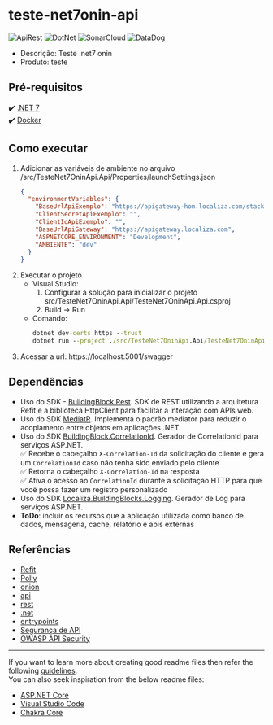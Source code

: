 # teste-net7onin-api

![ApiRest](docs/imagens/ApiRest.png)
![DotNet](docs/imagens/DotNet.png)
![SonarCloud](docs/imagens/SonarCloud.png)
![DataDog](docs/imagens/DataDog.png)

- Descrição: Teste .net7 onin
- Produto: teste

## Pré-requisitos

:heavy_check_mark: [.NET 7](https://dotnet.microsoft.com/en-us/download/dotnet/7.0)  
:heavy_check_mark: [Docker](https://aws-dev.localiza.dev/portal/devops/container/containers-windows01.html?q=docker)

## Como executar

1. Adicionar as variáveis de ambiente no arquivo /src/TesteNet7OninApi.Api/Properties/launchSettings.json
    ```json
    {
      "environmentVariables": {
        "BaseUrlApiExemplo": "https://apigateway-hom.localiza.com/stackspot-sample-rest-api-v1",
        "ClientSecretApiExemplo": "",
        "ClientIdApiExemplo": "",
        "BaseUrlApiGateway": "https://apigateway.localiza.com",
        "ASPNETCORE_ENVIRONMENT": "Development",
        "AMBIENTE": "dev"
      }
    }
    ```
1. Executar o projeto
    - Visual Studio: 
        1. Configurar a solução para inicializar o projeto src/TesteNet7OninApi.Api/TesteNet7OninApi.Api.csproj
        1. Build -> Run
    - Comando: 
        ```cmd
        dotnet dev-certs https --trust
        dotnet run --project ./src/TesteNet7OninApi.Api/TesteNet7OninApi.Api.csproj
        ```
1. Acessar a url: https://localhost:5001/swagger

## Dependências

- Uso do SDK - [BuildingBlock.Rest](https://localiza.visualstudio.com/Arquitetura%20-%20Bibliotecas%20Open%20Source%20Localiza/_git/buildingblockrest-lib?path=/docs/index.md&_a=preview). SDK de REST utilizando a arquitetura Refit e a biblioteca HttpClient para facilitar a interação com APIs web.
- Uso do SDK [MediatR](https://www.nuget.org/packages/MediatR/). Implementa o padrão mediator para reduzir o acoplamento entre objetos em aplicações .NET.
- Uso do SDK [BuildingBlock.CorrelationId](https://localiza.visualstudio.com/Arquitetura%20-%20Bibliotecas%20Open%20Source%20Localiza/_git/buildingblockcorrelationid-lib). Gerador de CorrelationId para serviços ASP.NET.  
:white_check_mark: Recebe o cabeçalho `X-Correlation-Id` da solicitação do cliente e gera um `CorrelationId` caso não tenha sido enviado pelo cliente  
:white_check_mark: Retorna o cabeçalho `X-Correlation-Id` na resposta  
:white_check_mark: Ativa o acesso ao `CorrelationId` durante a solicitação HTTP para que você possa fazer um registro personalizado  
- Uso do SDK [Localiza.BuildingBlocks.Logging](https://localiza.visualstudio.com/Arquitetura%20-%20Bibliotecas%20Open%20Source%20Localiza/_git/buildingblocks-logging-netstandard). Gerador de Log para serviços ASP.NET.  
- **ToDo**: incluir os recursos que a aplicação utilizada como banco de dados, mensageria, cache, relatório e apis externas

## Referências

- [Refit](/arte/chapters/integracao/habilitadores/tecnicas/api-rest) 
- [Polly](/arte/chapters/engenharia/docs/habilitadores/tecnicas/polly)  
- [onion](/docs/base-cientifica/definicoes-arquiteturais/arquitetura-software/onion.md)
- [api](https://backstage.localiza.com/arte/chapters/integracao/habilitadores/tecnicas/api-rest)
- [rest](https://backstage.localiza.com/arte/Engenharia/habilitadores/tecnicas/rest)
- [.net](https://backstage.localiza.com/arte/chapters/engenharia/docs/habilitadores/frameworks/netcore6)
- [entrypoints](https://backstage.localiza.com/arte/Engenharia/base-cientifica/definicoes-arquiteturais/plataforma/entrypoint/)
- [Segurança de API](https://backstage.localiza.com/arte/chapters/cybersec/docs/base-cientifica/seguranca-rede-comunicacao/protecao-aplicativos/api/)
- [OWASP API Security](https://backstage.localiza.com/arte/architectures/tribo-cyber-seguranca/docs/appsec/owasp_rest_security/)

---

If you want to learn more about creating good readme files then refer the following [guidelines](https://docs.microsoft.com/en-us/azure/devops/repos/git/create-a-readme?view=azure-devops).  
You can also seek inspiration from the below readme files:
- [ASP.NET Core](https://github.com/aspnet/Home)
- [Visual Studio Code](https://github.com/Microsoft/vscode)
- [Chakra Core](https://github.com/Microsoft/ChakraCore)